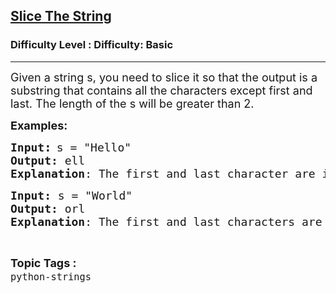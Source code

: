 <h2><a href="https://www.geeksforgeeks.org/problems/slice-the-string/1?page=12&difficulty=Basic&status=unsolved&sortBy=submissions">Slice The String</a></h2><h3>Difficulty Level : Difficulty: Basic</h3><hr><div class="problems_problem_content__Xm_eO"><p><span style="font-size: 18px;">Given a string s, you need to slice it so that the output is a substring that contains all the characters except first and last. The length of the s will be greater than 2.</span></p>
<p><span style="font-size: 18px;"><strong>Examples:</strong></span></p>
<pre><span style="font-size: 18px;"><strong>Input</strong></span><span style="font-size: 14pt;"><strong>:</strong></span> <span style="font-size: 18px;">s = "Hello"
<strong>Output:</strong> ell
<strong>Explanation</strong>: The first and last character are ignored.</span></pre>
<pre><span style="font-size: 18px;"><strong>Input: </strong>s = "World"
<strong>Output: </strong>orl
<strong>Explanation</strong>: The first and last characters are ignored.</span>
</pre></div><br><p><span style=font-size:18px><strong>Topic Tags : </strong><br><code>python-strings</code>&nbsp;
